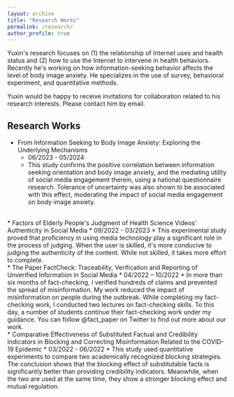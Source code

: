```yaml
---
layout: archive
title: "Research Works"
permalink: /research/
author_profile: true
---
```


Yuxin's research focuses on (1) the relationship of Internet uses and health status and (2) how to use the Internet to intervene in health behaviors. Recently he's working on how information-seeking behavior affects the level of body image anxiety. He specializes in the use of survey, behavioral experiment, and quantitative methods.  

Yuxin would be happy to receive invitations for collaboration related to his research interests. Please contact him by email.

Research Works
---

* From Information Seeking to Body Image Anxiety: Exploring the Underlying Mechanisms
  * 06/2023 - 05/2024
  * This study confirms the positive correlation between information seeking orientation and body image anxiety, and the mediating utility of social media engagement therein, using a national questionnaire research. Tolerance of uncertainty was also shown to be associated with this effect, moderating the impact of social media engagement on body image anxiety.  
<br/>
* Factors of Elderly People's Judgment of Health Science Videos' Authenticity in Social Media
  * 09/2022 - 03/2023
  * This experimental study proved that proficiency in using media technology play a significant role in the process of judging. When the user is skilled, it's more conducive to judging the authenticity of the content. While not skilled, it takes more effort to complete.  
<br/>
* The Paper FactCheck: Traceability, Verification and Reporting of Unverified Information in Social Media
  * 04/2022 – 10/2022
  * In more than six months of fact-checking, I verified hundreds of claims and prevented the spread of misinformation. My work reduced the impact of misinformation on people during the outbreak. While completing my fact-checking work, I conducted two lectures on fact-checking skills. To this day, a number of students continue their fact-checking work under my guidance. You can follow @fact_paper on Twitter to find out more about our work.  
<br/>
* Comparative Effectiveness of Substituted Factual and Credibility Indicators in Blocking and Correcting Misinformation Related to the COVID-19 Epidemic
  * 03/2022 - 06/2022
  * This study used quantitative experiments to compare two academically recognized  blocking strategies. The conclusion shows that the blocking effect of substitutable facts is significantly better than providing credibility indicators. Meanwhile, when the two are used at the same time, they show a stronger blocking effect and mutual regulation.

  

